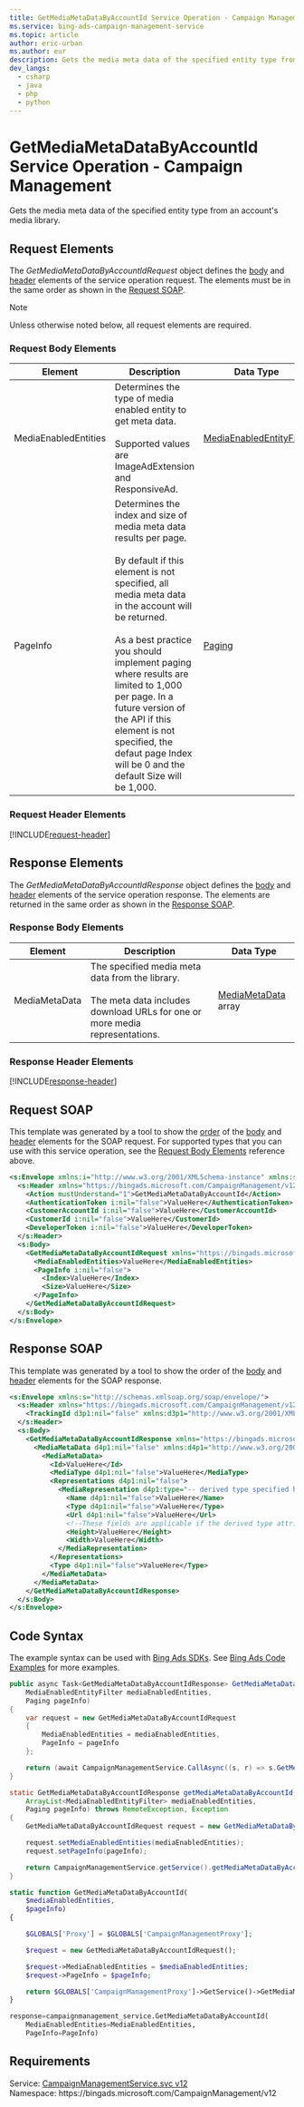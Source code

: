 ```yaml
---
title: GetMediaMetaDataByAccountId Service Operation - Campaign Management
ms.service: bing-ads-campaign-management-service
ms.topic: article
author: eric-urban
ms.author: eur
description: Gets the media meta data of the specified entity type from an account's media library.
dev_langs: 
  - csharp
  - java
  - php
  - python
---
```

# GetMediaMetaDataByAccountId Service Operation - Campaign Management
Gets the media meta data of the specified entity type from an account's media library.

## <a name="request"></a>Request Elements
The *GetMediaMetaDataByAccountIdRequest* object defines the [body](#request-body) and [header](#request-header) elements of the service operation request. The elements must be in the same order as shown in the [Request SOAP](#request-soap). 

> [!NOTE]
> Unless otherwise noted below, all request elements are required.

### <a name="request-body"></a>Request Body Elements

|Element|Description|Data Type|
|-----------|---------------|-------------|
|<a name="mediaenabledentities"></a>MediaEnabledEntities|Determines the type of media enabled entity to get meta data.<br/><br/>Supported values are ImageAdExtension and ResponsiveAd.|[MediaEnabledEntityFilter](mediaenabledentityfilter.md)|
|<a name="pageinfo"></a>PageInfo|Determines the index and size of media meta data results per page.<br/><br/>By default if this element is not specified, all media meta data in the account will be returned.<br/><br/>As a best practice you should implement paging where results are limited to 1,000 per page. In a future version of the API if this element is not specified, the defaut page Index will be 0 and the default Size will be 1,000.|[Paging](paging.md)|

### <a name="request-header"></a>Request Header Elements
[!INCLUDE[request-header](./includes/request-header.md)]

## <a name="response"></a>Response Elements
The *GetMediaMetaDataByAccountIdResponse* object defines the [body](#response-body) and [header](#response-header) elements of the service operation response. The elements are returned in the same order as shown in the [Response SOAP](#response-soap).

### <a name="response-body"></a>Response Body Elements

|Element|Description|Data Type|
|-----------|---------------|-------------|
|<a name="mediametadata"></a>MediaMetaData|The specified media meta data from the library.<br/><br/>The meta data includes download URLs for one or more media representations.|[MediaMetaData](mediametadata.md) array|

### <a name="response-header"></a>Response Header Elements
[!INCLUDE[response-header](./includes/response-header.md)]

## <a name="request-soap"></a>Request SOAP
This template was generated by a tool to show the [order](../guides/services-protocol.md#element-order) of the [body](#request-body) and [header](#request-header) elements for the SOAP request. For supported types that you can use with this service operation, see the [Request Body Elements](#request-header) reference above.

```xml
<s:Envelope xmlns:i="http://www.w3.org/2001/XMLSchema-instance" xmlns:s="http://schemas.xmlsoap.org/soap/envelope/">
  <s:Header xmlns="https://bingads.microsoft.com/CampaignManagement/v12">
    <Action mustUnderstand="1">GetMediaMetaDataByAccountId</Action>
    <AuthenticationToken i:nil="false">ValueHere</AuthenticationToken>
    <CustomerAccountId i:nil="false">ValueHere</CustomerAccountId>
    <CustomerId i:nil="false">ValueHere</CustomerId>
    <DeveloperToken i:nil="false">ValueHere</DeveloperToken>
  </s:Header>
  <s:Body>
    <GetMediaMetaDataByAccountIdRequest xmlns="https://bingads.microsoft.com/CampaignManagement/v12">
      <MediaEnabledEntities>ValueHere</MediaEnabledEntities>
      <PageInfo i:nil="false">
        <Index>ValueHere</Index>
        <Size>ValueHere</Size>
      </PageInfo>
    </GetMediaMetaDataByAccountIdRequest>
  </s:Body>
</s:Envelope>
```

## <a name="response-soap"></a>Response SOAP
This template was generated by a tool to show the order of the [body](#response-body) and [header](#response-header) elements for the SOAP response.

```xml
<s:Envelope xmlns:s="http://schemas.xmlsoap.org/soap/envelope/">
  <s:Header xmlns="https://bingads.microsoft.com/CampaignManagement/v12">
    <TrackingId d3p1:nil="false" xmlns:d3p1="http://www.w3.org/2001/XMLSchema-instance">ValueHere</TrackingId>
  </s:Header>
  <s:Body>
    <GetMediaMetaDataByAccountIdResponse xmlns="https://bingads.microsoft.com/CampaignManagement/v12">
      <MediaMetaData d4p1:nil="false" xmlns:d4p1="http://www.w3.org/2001/XMLSchema-instance">
        <MediaMetaData>
          <Id>ValueHere</Id>
          <MediaType d4p1:nil="false">ValueHere</MediaType>
          <Representations d4p1:nil="false">
            <MediaRepresentation d4p1:type="-- derived type specified here with the appropriate prefix --">
              <Name d4p1:nil="false">ValueHere</Name>
              <Type d4p1:nil="false">ValueHere</Type>
              <Url d4p1:nil="false">ValueHere</Url>
              <!--These fields are applicable if the derived type attribute is set to ImageMediaRepresentation-->
              <Height>ValueHere</Height>
              <Width>ValueHere</Width>
            </MediaRepresentation>
          </Representations>
          <Type d4p1:nil="false">ValueHere</Type>
        </MediaMetaData>
      </MediaMetaData>
    </GetMediaMetaDataByAccountIdResponse>
  </s:Body>
</s:Envelope>
```

## <a name="example"></a>Code Syntax
The example syntax can be used with [Bing Ads SDKs](../guides/client-libraries.md). See [Bing Ads Code Examples](../guides/code-examples.md) for more examples.
```csharp
public async Task<GetMediaMetaDataByAccountIdResponse> GetMediaMetaDataByAccountIdAsync(
	MediaEnabledEntityFilter mediaEnabledEntities,
	Paging pageInfo)
{
	var request = new GetMediaMetaDataByAccountIdRequest
	{
		MediaEnabledEntities = mediaEnabledEntities,
		PageInfo = pageInfo
	};

	return (await CampaignManagementService.CallAsync((s, r) => s.GetMediaMetaDataByAccountIdAsync(r), request));
}
```
```java
static GetMediaMetaDataByAccountIdResponse getMediaMetaDataByAccountId(
	ArrayList<MediaEnabledEntityFilter> mediaEnabledEntities,
	Paging pageInfo) throws RemoteException, Exception
{
	GetMediaMetaDataByAccountIdRequest request = new GetMediaMetaDataByAccountIdRequest();

	request.setMediaEnabledEntities(mediaEnabledEntities);
	request.setPageInfo(pageInfo);

	return CampaignManagementService.getService().getMediaMetaDataByAccountId(request);
}
```
```php
static function GetMediaMetaDataByAccountId(
	$mediaEnabledEntities,
	$pageInfo)
{

	$GLOBALS['Proxy'] = $GLOBALS['CampaignManagementProxy'];

	$request = new GetMediaMetaDataByAccountIdRequest();

	$request->MediaEnabledEntities = $mediaEnabledEntities;
	$request->PageInfo = $pageInfo;

	return $GLOBALS['CampaignManagementProxy']->GetService()->GetMediaMetaDataByAccountId($request);
}
```
```python
response=campaignmanagement_service.GetMediaMetaDataByAccountId(
	MediaEnabledEntities=MediaEnabledEntities,
	PageInfo=PageInfo)
```

## Requirements
Service: [CampaignManagementService.svc v12](https://campaign.api.bingads.microsoft.com/Api/Advertiser/CampaignManagement/v12/CampaignManagementService.svc)  
Namespace: https\://bingads.microsoft.com/CampaignManagement/v12  

